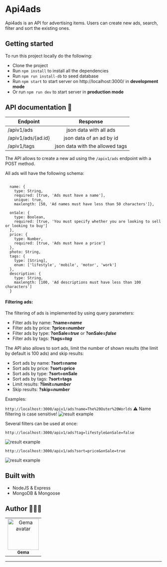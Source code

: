 # Api4ads

Api4ads is an API for advertising items. Users can create new ads, search, filter and sort the existing ones. 

## Getting started 

To run this project locally do the following:

- Clone the project
- Run ```npm install``` to install all the dependencies
- Run ```npm run install-db``` to seed database 
- Run ```npm start```  to start server on http://localhost:3000/ in **development mode**
- Or run ```npm run dev``` to start server in **production mode**

## API documentation  📖


| Endpoint        |    Response        |   
| ------------- |:-------------:| 
| /apiv1/ads      | json data with all ads 
| /apiv1/ads/{ad.id}      |  json data of an ad by id    
| /apiv1/tags |  json data with the allowed tags     


The API allows to create a new ad using the ```/apiv1/ads``` endpoint with a POST method. 

All ads will have the following schema:
````

  name: {  
    type: String, 
    required: [true, 'Ads must have a name'],
    unique: true,
    maxlength: [50, 'Ad names must have less than 50 characters']},

  onSale: {
    type: Boolean,
    required: [true, 'You must specify whether you are looking to sell or looking to buy']
  },
  price: {
    type: Number,
    required: [true, 'Ads must have a price']
  },
  photo: String,
  tags: {
    type: [String],
    enum: ['lifestyle', 'mobile', 'motor', 'work']
  },
  description: {
    type: String,
    maxlength: [100, 'Ad descriptions must have less than 100 characters']
  } 

```` 

#### Filtering ads:

The filtering of ads is implemented by using query parameters: 

- Filter ads by name: **?name=*name***
- Filter ads by price: **?price=*number***
- Filter ads by type: **?onSale=*true*** or **?onSale=*false***
- Filter ads by tags: **?tags=*tag***

The API also allows to sort ads, limit the number of shown results (the limit by default is 100 ads) and skip results: 
- Sort ads by name: **?sort=name**
- Sort ads by price: **?sort=price**
- Sort ads by type: **?sort=onSale**
- Sort ads by tags: **?sort=tags**
- Limit results: **?limit=*number***
- Skip results: **?skip=*number***


Examples:

 ```http://localhost:3000/apiv1/ads?name=The%20Outer%20Worlds```   ⚠️ Name filtering is case sensitive! 
![result example](https://github.com/gemasegarra/api4ads/blob/master/public/images/1.png)

Several filters can be used at once:

```http://localhost:3000/apiv1/ads?tag=lifestyle&onSale=false``` 

![result example](https://github.com/gemasegarra/api4ads/blob/master/public/images/2.png)


```http://localhost:3000/apiv1/ads?sort=price&onSale=true```

![result example](https://github.com/gemasegarra/api4ads/blob/master/public/images/3.png)


## Built with 

- NodeJS & Express
- MongoDB & Mongoose

## Author 👩🏻‍💻

<table>
<tr>
<td align="center"><a href="https://github.com/gemasegarra"><img src="https://avatars2.githubusercontent.com/u/40056297?v=4" width="100px;" alt="Gema avatar"/><br/><sub><b>Gema</b></sub></a><br/><a href="https://github.com/gemasegarra"></a>
</table>

---